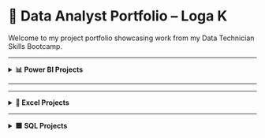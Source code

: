 # 📁 Data Analyst Portfolio – Loga K

Welcome to my project portfolio showcasing work from my Data Technician Skills Bootcamp.

---

<details>
<summary><strong>📊 Power BI Projects</strong></summary>

### 🔹 Sales Dashboard
- Created interactive visuals for regional sales.
- Used slicers, cards, and bar charts to track KPIs.
- Published and shared on Power BI Service.

🔗 [View Project Files](https://github.com/yourusername/project-link](https://github.com/logambigaik/Sales-Dashboard-using-PowerBI)
🔗 [View Project Files](https://github.com/logambigaik/Adventureworks-Sales-Analysis-using-Power-BI)


</details>

---
---
<details>
<summary><strong>📗 Excel Projects</strong></summary>

### 🔹 Retail Sales Analysis
- Used `SUM`, `AVERAGE`, and filter functions.
- Analyzed sales by age group and commission trends.
- Cleaned data using Excel table formatting.

🔗 [Download Excel File](https://github.com/yourusername/project-link)

</details>

---

<details>
<summary><strong>🟦 SQL Projects</strong></summary>

### 🔹 Customer Segmentation Query
- Wrote SQL queries to group customer behavior.
- Used `JOIN`, `GROUP BY`, and `ORDER BY` clauses.
- Exported results for visualization.

🔗 [NorthWind Database](https://github.com/logambigaik/Northwind-Database-SQL-Analysis)
🔗 [World Database](https://github.com/logambigaik/World-database-SQL-Analysis)
🔗[SQLBOLT Lesson](https://github.com/logambigaik/SQL-Practice-sqlbolt)


</details>
